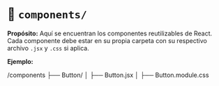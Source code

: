 # 📁 `components/`

**Propósito:**
Aquí se encuentran los componentes reutilizables de React.
Cada componente debe estar en su propia carpeta con su respectivo archivo `.jsx` y `.css` si aplica.

**Ejemplo:**

/components
├── Button/
│ ├── Button.jsx
│ ├── Button.module.css
